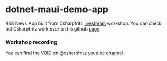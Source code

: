 # dotnet-maui-demo-app
RSS News App built from Csharpfritz [livestream](https://www.twitch.tv/csharpfritz) workshop.
You can check out Csharpfritz work over on his github [page](https://github.com/csharpfritz).
### Workshop recording
You can find the VOID on @csharpfritz [youtube channel](https://www.youtube.com/@csharpfritz/videos)
